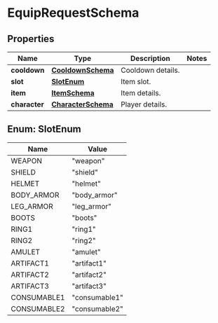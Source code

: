 

# EquipRequestSchema


## Properties

| Name | Type | Description | Notes |
|------------ | ------------- | ------------- | -------------|
|**cooldown** | [**CooldownSchema**](CooldownSchema.md) | Cooldown details. |  |
|**slot** | [**SlotEnum**](#SlotEnum) | Item slot. |  |
|**item** | [**ItemSchema**](ItemSchema.md) | Item details. |  |
|**character** | [**CharacterSchema**](CharacterSchema.md) | Player details. |  |



## Enum: SlotEnum

| Name | Value |
|---- | -----|
| WEAPON | &quot;weapon&quot; |
| SHIELD | &quot;shield&quot; |
| HELMET | &quot;helmet&quot; |
| BODY_ARMOR | &quot;body_armor&quot; |
| LEG_ARMOR | &quot;leg_armor&quot; |
| BOOTS | &quot;boots&quot; |
| RING1 | &quot;ring1&quot; |
| RING2 | &quot;ring2&quot; |
| AMULET | &quot;amulet&quot; |
| ARTIFACT1 | &quot;artifact1&quot; |
| ARTIFACT2 | &quot;artifact2&quot; |
| ARTIFACT3 | &quot;artifact3&quot; |
| CONSUMABLE1 | &quot;consumable1&quot; |
| CONSUMABLE2 | &quot;consumable2&quot; |



